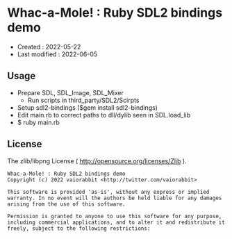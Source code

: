 <!-- -*- mode:markdown; coding:utf-8; -*- -->

# Whac-a-Mole! : Ruby SDL2 bindings demo #

*   Created : 2022-05-22
*   Last modified : 2022-06-05

## Usage ##

*   Prepare SDL, SDL_Image, SDL_Mixer
    *   Run scripts in third_party/SDL2/Scirpts
*   Setup sdl2-bindings ($gem install sdl2-bindings)
*   Edit main.rb to correct paths to dll/dylib seen in SDL.load_lib
*   $ ruby main.rb

## License ##

The zlib/libpng License ( http://opensource.org/licenses/Zlib ).

    Whac-a-Mole! : Ruby SDL2 bindings demo
    Copyright (c) 2022 vaiorabbit <http://twitter.com/vaiorabbit>

    This software is provided 'as-is', without any express or implied
    warranty. In no event will the authors be held liable for any damages
    arising from the use of this software.

    Permission is granted to anyone to use this software for any purpose,
    including commercial applications, and to alter it and redistribute it
    freely, subject to the following restrictions:

